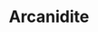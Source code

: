 ---
layout: core
title: "Arcanidite"
permalink: /
heroContent: 
    - pages/landing/hero.html
heroContentRest:
    - pages/fragments/chevron-links.html
    - pages/journo/blurb-styles.html
    - pages/journo/blurb1.html
    - pages/journo/blurb2.html
---